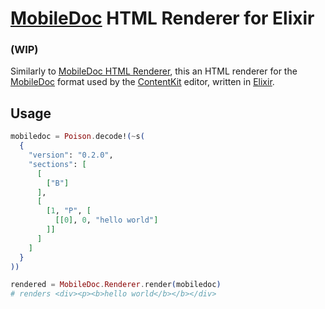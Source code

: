 # [MobileDoc](https://github.com/bustlelabs/content-kit-editor/blob/master/MOBILEDOC.md) HTML Renderer for Elixir


### (WIP)

Similarly to
[MobileDoc HTML Renderer](https://github.com/bustlelabs/mobiledoc-html-renderer),
this an HTML renderer for the
[MobileDoc](https://github.com/bustlelabs/content-kit-editor/blob/master/MOBILEDOC.md)
format used by the [ContentKit](https://github.com/bustlelabs/content-kit-editor)
editor, written in [Elixir](http://elixir-lang.org/).

## Usage

```elixir
mobiledoc = Poison.decode!(~s(
  {
    "version": "0.2.0",
    "sections": [
      [
        ["B"]
      ],
      [
        [1, "P", [
          [[0], 0, "hello world"]
        ]]
      ]
    ]
  }
))

rendered = MobileDoc.Renderer.render(mobiledoc)
# renders <div><p><b>hello world</b></b></div>
```
